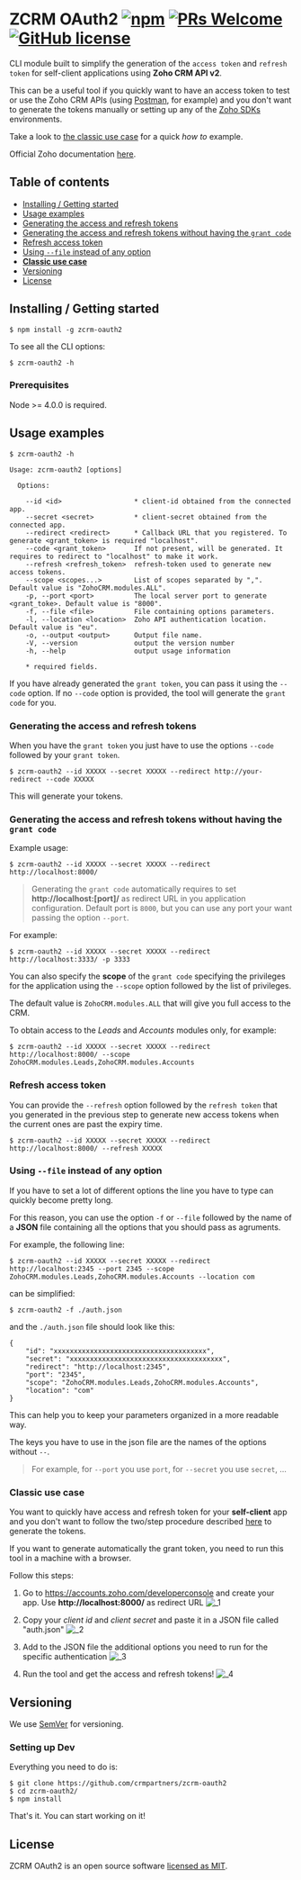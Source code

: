 # ZCRM OAuth2 [![npm](https://img.shields.io/npm/v/npm.svg?style=flat-square)](https://www.npmjs.com/package/npm) [![PRs Welcome](https://img.shields.io/badge/PRs-welcome-brightgreen.svg?style=flat-square)](http://makeapullrequest.com) [![GitHub license](https://img.shields.io/badge/license-MIT-blue.svg?style=flat-square)](https://github.com/crmpartners/zcrm-oauth2/blob/master/LICENSE)

CLI module built to simplify the generation of the `access token` and `refresh token` for self-client applications using **Zoho CRM API v2**. 

This can be a useful tool if you quickly want to have an access token to test or use the Zoho CRM APIs (using [Postman](https://www.getpostman.com/), for example)
and you don't want to generate the tokens manually or setting up any of the [Zoho SDKs](https://www.zoho.com/crm/help/api/v2/) environments.

Take a look to [the classic use case](#classic-use-case) for a quick _how to_ example.

Official Zoho documentation [here](https://www.zoho.com/crm/help/api/v2/).

## Table of contents

- [Installing / Getting started](#installing--getting-started)
- [Usage examples](#usage-examples)
- [Generating the access and refresh tokens](#generating-the-access-and-refresh-tokens)
- [Generating the access and refresh tokens without having the `grant code`](#generating-the-access-and-refresh-tokens-without-having-the-grant-code)
- [Refresh access token](#refresh-access-token)
- [Using `--file` instead of any option](#using---file-instead-of-any-option)
- [**Classic use case**](#classic-use-case)
- [Versioning](#versioning)
- [License](#license)

## Installing / Getting started

```shell
$ npm install -g zcrm-oauth2
```

To see all the CLI options:

```shell
$ zcrm-oauth2 -h
``` 

### Prerequisites

Node >= 4.0.0 is required.

## Usage examples

```shell
$ zcrm-oauth2 -h

Usage: zcrm-oauth2 [options]

  Options:

    --id <id>                  * client-id obtained from the connected app.
    --secret <secret>          * client-secret obtained from the connected app.
    --redirect <redirect>      * Callback URL that you registered. To generate <grant_token> is required "localhost".
    --code <grant_token>       If not present, will be generated. It requires to redirect to "localhost" to make it work.
    --refresh <refresh_token>  refresh-token used to generate new access tokens.
    --scope <scopes...>        List of scopes separated by ",". Default value is "ZohoCRM.modules.ALL".
    -p, --port <port>          The local server port to generate <grant_toke>. Default value is "8000".
    -f, --file <file>          File containing options parameters.
    -l, --location <location>  Zoho API authentication location. Default value is "eu".
    -o, --output <output>      Output file name.
    -V, --version              output the version number
    -h, --help                 output usage information

    * required fields.
```

If you have already generated the `grant token`, you can pass it using the `--code` option.
If no `--code` option is provided, the tool will generate the `grant code` for you.

### Generating the access and refresh tokens

When you have the `grant token` you just have to use the options `--code` followed by your `grant token`.

```shell
$ zcrm-oauth2 --id XXXXX --secret XXXXX --redirect http://your-redirect --code XXXXX
```

This will generate your tokens.

### Generating the access and refresh tokens without having the `grant code`

Example usage:

```shell
$ zcrm-oauth2 --id XXXXX --secret XXXXX --redirect http://localhost:8000/ 
```

> Generating the `grant code` automatically requires to set **http://localhost:[port]/** as redirect URL 
in you application configuration. Default port is `8000`, but you can use any port your want passing
the option `--port`.

For example:

```shell
$ zcrm-oauth2 --id XXXXX --secret XXXXX --redirect http://localhost:3333/ -p 3333
```

You can also specify the **scope** of the `grant code` specifying the privileges for the application using 
the `--scope` option followed by the list of privileges. 

The default value is `ZohoCRM.modules.ALL` that will give you full access to the CRM.

To obtain access to the _Leads_ and _Accounts_ modules only, for example:

```shell
$ zcrm-oauth2 --id XXXXX --secret XXXXX --redirect http://localhost:8000/ --scope ZohoCRM.modules.Leads,ZohoCRM.modules.Accounts
```

### Refresh access token

You can provide the `--refresh` option followed by the `refresh token` that you generated in the previous step to
generate new access tokens when the current ones are past the expiry time.

```shell
$ zcrm-oauth2 --id XXXXX --secret XXXXX --redirect http://localhost:8000/ --refresh XXXXX
``` 

### Using `--file` instead of any option

If you have to set a lot of different options the line you have to type can quickly become pretty long.

For this reason, you can use the option `-f` or `--file` followed by the name of a **JSON** file containing 
all the options that you should pass as agruments.

For example, the following line:

```shell
$ zcrm-oauth2 --id XXXXX --secret XXXXX --redirect http://localhost:2345 --port 2345 --scope ZohoCRM.modules.Leads,ZohoCRM.modules.Accounts --location com
```

can be simplified:

```shell
$ zcrm-oauth2 -f ./auth.json
```

and the `./auth.json` file should look like this:

```
{
    "id": "xxxxxxxxxxxxxxxxxxxxxxxxxxxxxxxxxxxxxx",
    "secret": "xxxxxxxxxxxxxxxxxxxxxxxxxxxxxxxxxxxxxx",
    "redirect": "http://localhost:2345",
    "port": "2345",
    "scope": "ZohoCRM.modules.Leads,ZohoCRM.modules.Accounts",
    "location": "com"
}
```

This can help you to keep your parameters organized in a more readable way.

The keys you have to use in the json file are the names of the options without `--`. 

> For example, for `--port` you use `port`, for `--secret` you use `secret`, ...      

### Classic use case

You want to quickly have access and refresh token for your **self-client** app and you don't want to follow 
the two/step procedure described [here](https://www.zoho.com/crm/help/api/v2/#oauth-request) to generate the tokens.

If you want to generate automatically the grant token, you need to run this tool in a machine with a browser.

Follow this steps:

1. Go to <https://accounts.zoho.com/developerconsole> and create your app. Use **http://localhost:8000/** as redirect URL
![_1](https://user-images.githubusercontent.com/30785662/40118638-c6b709e8-591a-11e8-80f8-0221edfdf768.gif)

2. Copy your _client id_ and _client secret_ and paste it in a JSON file called "auth.json"
![_2](https://user-images.githubusercontent.com/30785662/40118645-c9b70ad0-591a-11e8-87a9-6d2ce68c42e5.gif)

3. Add to the JSON file the additional options you need to run for the specific authentication
![_3](https://user-images.githubusercontent.com/30785662/40118648-cc002b32-591a-11e8-95b7-8837e2f36a98.gif)

4. Run the tool and get the access and refresh tokens!
![_4](https://user-images.githubusercontent.com/30785662/40118654-cf351f42-591a-11e8-9676-47aa8d9c5806.gif)

## Versioning

We use [SemVer](http://semver.org/) for versioning.

### Setting up Dev

Everything you need to do is:

```shell
$ git clone https://github.com/crmpartners/zcrm-oauth2
$ cd zcrm-oauth2/
$ npm install
```

That's it. You can start working on it!

## License

ZCRM OAuth2 is an open source software [licensed as MIT](https://github.com/crmpartners/zcrm-oauth2/blob/master/LICENSE).
